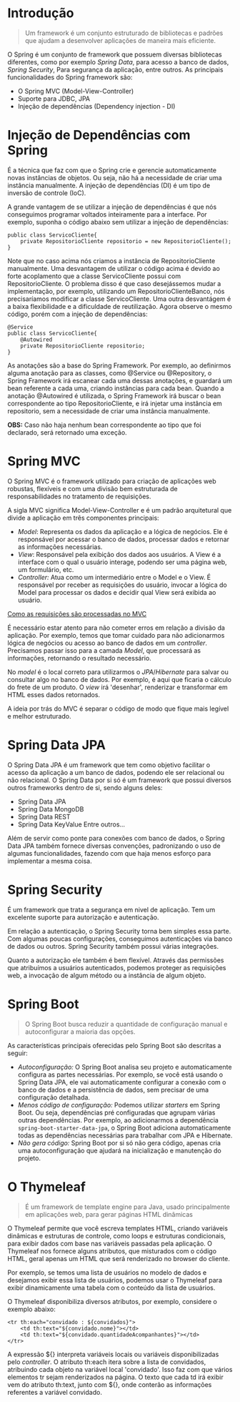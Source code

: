 # Introdução

> Um framework é um conjunto estruturado de bibliotecas e padrões que ajudam a desenvolver aplicações de maneira mais eficiente. 

O Spring é um conjunto de framework que possuem diversas bibliotecas diferentes, como por exemplo *Spring Data*, para acesso a banco de dados, *Spring Security*, Para segurança da aplicação, entre outros. As principais funcionalidades do Spring framework são:
* O Spring MVC (Model-View-Controller)
* Suporte para JDBC, JPA
* Injeção de dependências (Dependency injection - DI)

# Injeção de Dependências com Spring

É a técnica que faz com que o Spring crie e gerencie automaticamente novas instâncias de objetos. Ou seja, não há a necessidade de criar uma instância manualmente. A injeção de dependências (DI) é um tipo de inversão de controle (IoC).

A grande vantagem de se utilizar a injeção de dependências é que nós conseguimos programar voltados inteiramente para a interface. Por exemplo, suponha o código abaixo sem utilizar a injeção de dependências:

```
public class ServicoCliente{
	private RepositorioCliente repositorio = new RepositorioCliente();
}
```

Note que no caso acima nós criamos a instância de RepositorioCliente manualmente. Uma desvantagem de utilizar o código acima é devido ao forte acoplamento que a classe ServicoCliente possui com RepositorioCliente. O problema disso é que caso desejássemos mudar a implementação, por exemplo, utilizando um RepositorioClienteBanco, nós precisaríamos modificar a classe ServicoCliente. Uma outra desvantágem é a baixa flexibilidade e a dificuldade de reutilização. Agora observe o mesmo código, porém com a injeção de dependências:

```
@Service
public class ServicoCliente{
	@Autowired
	private RepositorioCliente repositorio;
}
```

As anotações são a base do Spring Framework. Por exemplo, ao definirmos alguma anotação para as classes, como @Service ou @Repository, o Spring Framework irá escanear cada uma dessas anotações, e guardará um bean referente a cada uma, criando instâncias para cada bean. Quando a anotação @Autowired é utilizada, o Spring Framework irá buscar o bean correspondente ao tipo RepositorioCliente, e irá injetar uma instância em repositorio, sem a necessidade de criar uma instância manualmente. 

**OBS:** Caso não haja nenhum bean correspondente ao tipo que foi declarado, será retornado uma exceção. 

# Spring MVC

O Spring MVC é o framework utilizado para criação de aplicações web robustas, flexíveis e com uma divisão bem estruturada de responsabilidades no tratamento de requisições.

A sigla MVC significa Model-View-Controller e é um padrão arquitetural que divide a aplicação em três componentes principais:
* *Model*: Representa os dados da aplicação e a lógica de negócios. Ele é responsável por acessar o banco de dados, processar dados e retornar as informações necessárias.
* *View*: Responsável pela exibição dos dados aos usuários. A View é a interface com o qual o usuário interage, podendo ser uma página web, um formulário, etc.
* *Controller:* Atua como um intermediário entre o Model e o View. É responsável por receber as requisições do usuário, invocar a lógica do Model para processar os dados e decidir qual View será exibida ao usuário.

[Como as requisições são processadas no MVC]()

É necessário estar atento para não cometer erros em relação a divisão da aplicação. Por exemplo, temos que tomar cuidado para não adicionarmos lógica de negócios ou acesso ao banco de dados em um *controller*. Precisamos passar isso para a camada *Model*, que processará as informações, retornando o resultado necessário. 

No *model* é o local correto para utilizarmos o *JPA*/*Hibernate* para salvar ou consultar algo no banco de dados. Por exemplo, é aqui que ficaria o cálculo do frete de um produto.  O *view* irá 'desenhar', renderizar e transformar em HTML esses dados retornados.

A ideia por trás do MVC é separar o código de modo que fique mais legível e melhor estruturado.

# Spring Data JPA

O Spring Data JPA é um framework que tem como objetivo facilitar o acesso da aplicação a um banco de dados, podendo ele ser relacional ou não relacional. O Spring Data por si só é um framework que possui diversos outros frameworks dentro de si, sendo alguns deles:
* Spring Data JPA
* Spring Data MongoDB
* Spring Data REST
* Spring Data KeyValue
 Entre outros...

Além de servir como ponte para conexões com banco de dados, o Spring Data JPA também fornece diversas convenções, padronizando o uso de algumas funcionalidades, fazendo com que haja menos esforço para implementar a mesma coisa.

# Spring Security

É um framework que trata a segurança em nivel de aplicação. Tem um excelente suporte para autorização e autenticação. 

Em relação a autenticação, o Spring Security torna bem simples essa parte. Com algumas poucas configurações, conseguimos autenticações via banco de dados ou outros. Spring Security também possui várias integrações. 

Quanto a autorização ele também é bem flexível. Através das permissões que atribuímos a usuários autenticados, podemos proteger as requisições web, a invocação de algum método ou a instância de algum objeto. 

# Spring Boot

> O Spring Boot busca reduzir a quantidade de configuração manual e autoconfigurar a maioria das opções.

As características principais oferecidas pelo Spring Boot são descritas a seguir:
* *Autoconfiguração:* O Spring Boot analisa seu projeto e automaticamente configura as partes necessárias. Por exemplo, se você está usando o Spring Data JPA, ele vai automaticamente configurar a conexão com o banco de dados e a persistência de dados, sem precisar de uma configuração detalhada.
* *Menos código de configuração:* Podemos utilizar *starters* em Spring Boot. Ou seja, dependências pré configuradas que agrupam várias outras dependências. Por exemplo, ao adicionarmos a dependência `spring-boot-starter-data-jpa`, o Spring Boot adiciona automaticamente todas as dependências necessárias para trabalhar com JPA e Hibernate.
* *Não gera código:* Spring Boot por si só não gera código, apenas cria uma autoconfiguração que ajudará na inicialização e manutenção do projeto. 

# O Thymeleaf

> É um framework de template engine para Java, usado principalmente em aplicações web, para gerar páginas HTML dinâmicas

O Thymeleaf permite que você escreva templates HTML, criando variáveis dinâmicas e estruturas de controle, como loops e estruturas condicionais, para exibir dados com base nas variáveis passadas pela aplicação. O Thymeleaf nos fornece alguns atributos, que misturados com o código HTML, geral  apenas um HTML que será renderizado no browser do cliente. 

Por exemplo, se temos uma lista de usuários no modelo de dados e desejamos exibir essa lista de usuários, podemos usar o Thymeleaf para exibir dinamicamente uma tabela com o conteúdo da lista de usuários. 

O Thymeleaf disponibiliza diversos atributos, por exemplo, considere o exemplo abaixo:

```
<tr th:each="convidado : ${convidados}">
	<td th:text="${convidado.nome}"></td>
	<td th:text="${convidado.quantidadeAcompanhantes}"></td>
</tr>
```

A expressão ${} interpreta variáveis locais ou variáveis disponibilizadas pelo *controller*. O atributo th:each itera sobre a lista de convidados, atribuindo cada objeto na variável local 'convidado'. Isso faz com que vários elementos tr sejam renderizados na página. O texto que cada td irá exibir vem do atributo th:text, junto com ${}, onde conterão as informações referentes a variável convidado.

